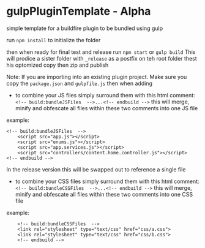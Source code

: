 # gulpPluginTemplate - Alpha
simple template for a buildfire plugin to be bundled using gulp

run `npm install` to initialize the folder

then when ready for final test and release run `npm start` or `gulp build`
This will prodice a sister folder with `_release` as a postfix on teh root folder
thest his optomized copy then zip and publish


Note: If you are importing into an existing plugin project. Make sure you copy the `package.json` and `gulpfile.js` then when adding

- to combine your JS files simply surround them with this html comment:
`<!-- build:bundleJSFiles  -->...<!-- endbuild -->`
this will merge, minify and obfescate all files within these two comments into one JS file

example:
````
<!-- build:bundleJSFiles  -->
	<script src="app.js"></script>
	<script src="enums.js"></script>
	<script src="app.services.js"></script>
	<script src="controllers/content.home.controller.js"></script>
<!-- endbuild -->
````

In the release version this will be swapped out to reference a single file

- to combine your CSS files simply surround them with this html comment:
`<!-- build:bundleCSSFiles  -->...<!-- endbuild -->`
this will merge, minify and obfescate all files within these two comments into one CSS file

example:
````
    <!-- build:bundleCSSFiles  -->
    <link rel="stylesheet" type="text/css" href="css/a.css">
    <link rel="stylesheet" type="text/css" href="css/b.css">
    <!-- endbuild -->

````
